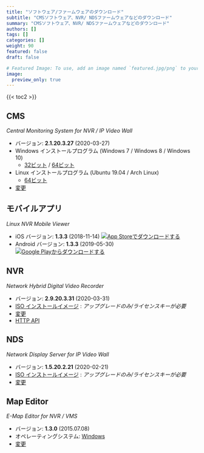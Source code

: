 ```yaml
---
title: "ソフトウェア/ファームウェアのダウンロード"
subtitle: "CMSソフトウェア、NVR/ NDSファームウェアなどのダウンロード"
summary: "CMSソフトウェア、NVR/ NDSファームウェアなどのダウンロード"
authors: []
tags: []
categories: []
weight: 90
featured: false
draft: false

# Featured Image: To use, add an image named `featured.jpg/png` to your page's folder.
image:
  preview_only: true
---
```


{{< toc2 >}}

## CMS

*Central Monitoring System for NVR / IP Video Wall*

- バージョン: **2.1.20.3.27** (2020-03-27)
- Windows インストールプログラム (Windows 7 / Windows 8 / Windows 10)
  - [32ビット](http://data.emstone.com/cms/cms-2.1.20.3.27-win32-emstone.exe) / [64ビット](http://data.emstone.com/cms/cms-2.1.20.3.27-win64-emstone.exe)
- Linux インストールプログラム (Ubuntu 19.04 / Arch Linux)
  - [64ビット](http://data.emstone.com/cms/cms-2.1.20.3.27-linux-x86_64.tar.bz2)
- [変更](/docs/cms/changelog/cms21.html)

## モバイルアプリ

*Linux NVR Mobile Viewer*

- iOS バージョン: **1.3.3** (2018-11-14)
  <a href="https://apps.apple.com/kr/app/linux-nvr-mobile-viewer/id561848768" target="_blank"><img src="/img/app-store-badge-ja.png" alt="App Storeでダウンロードする" class="d-inline-block py-0 my-2"></a>
- Android バージョン: **1.3.3** (2019-05-30)
  <a href="https://play.google.com/store/apps/details?id=com.emstone.moview" target="_blank"><img src="/img/google-play-badge-ja.png" alt="Google Playからダウンロードする" class="d-inline-block py-0 my-2"></a>

## NVR

*Network Hybrid Digital Video Recorder*

- バージョン: **2.9.20.3.31** (2020-03-31)
- [ISO インストールイメージ](http://data.emstone.com/dvr/nvr-2.9.20.3.31-emstone.iso) : *アップグレードのみ/ライセンスキーが必要*
- [変更](/docs/dvr/changelog/nvr29.html)
- [HTTP API](/docs/dvr/http/)

## NDS

*Network Display Server for IP Video Wall*

- バージョン: **1.5.20.2.21** (2020-02-21)
- [ISO インストールイメージ](http://data.emstone.com/nds/nds-1.5.20.2.21.iso)
   : *アップグレードのみ/ライセンスキーが必要*
- [変更](/docs/emx/ChangeLog.html)

## Map Editor

*E-Map Editor for NVR / VMS*

- バージョン: **1.3.0** (2015.07.08)
- オペレーティングシステム: [Windows](http://data.emstone.com/vms/mapedit/vms-mapedit-1.3.0-win-ia32-20150708.zip)
- [変更](http://data.emstone.com/https://github.com/nvrsw/mapedit/blob/master/ChangeLog.md)
